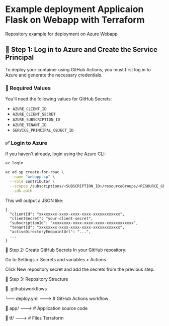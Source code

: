 # Example deployment Applicaion Flask on Webapp with Terraform
Repository example for deployment on Azure Webapp

## 🧱 Step 1: Log in to Azure and Create the Service Principal

To deploy your container using GitHub Actions, you must first log in to Azure and generate the necessary credentials.

### 🔐 Required Values

You'll need the following values for GitHub Secrets:

- `AZURE_CLIENT_ID`
- `AZURE_CLIENT_SECRET`
- `AZURE_SUBSCRIPTION_ID`
- `AZURE_TENANT_ID`
- `SERVICE_PRINCIPAL_OBJECT_ID`

### ✅ Login to Azure

If you haven't already, login using the Azure CLI:

```bash
az login

az ad sp create-for-rbac \
  --name "webapp-sp" \
  --role contributor \
  --scopes /subscriptions/<SUBSCRIPTION_ID>/resourceGroups/<RESOURCE_GROUP> \
  --sdk-auth
```

This will output a JSON like:
```
{
  "clientId": "xxxxxxxx-xxxx-xxxx-xxxx-xxxxxxxxxxxx",
  "clientSecret": "your-client-secret",
  "subscriptionId": "xxxxxxxx-xxxx-xxxx-xxxx-xxxxxxxxxxxx",
  "tenantId": "xxxxxxxx-xxxx-xxxx-xxxx-xxxxxxxxxxxx",
  "activeDirectoryEndpointUrl": "...",
  ...
}
```

🔧 Step 2: Create GitHub Secrets
In your GitHub repository:

Go to Settings > Secrets and variables > Actions

Click New repository secret and add the secrets from the previous step.

🧱 Step 3: Repository Structure

📁 .github/workflows

   └── deploy.yml          --->    # GitHub Actions workflow
   
📁 app/    --->                    # Application source code
   
📁 tf/    --->                      # Files Terraform


